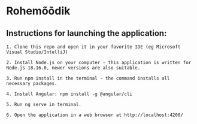 # Rohemõõdik

## Instructions for launching the application:

    1. Clone this repo and open it in your favorite IDE (eg Microsoft Visual Studio/IntelliJ)

    2. Install Node.js on your computer - this application is written for Node.js 18.16.0, newer versions are also suitable.

    3. Run npm install in the terminal - the command installs all necessary packages.

    4. Install Angular: npm install -g @angular/cli

    5. Run ng serve in terminal.

    6. Open the application in a web browser at http://localhost:4200/
